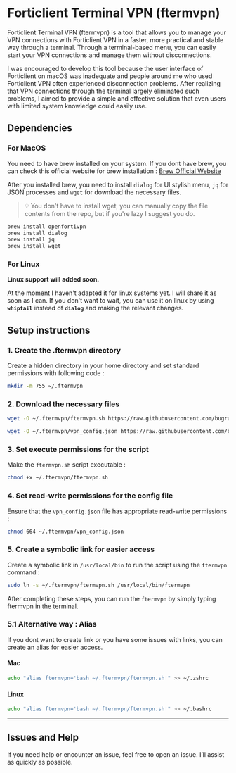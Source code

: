 # Forticlient Terminal VPN (ftermvpn)

Forticlient Terminal VPN (ftermvpn) is a tool that allows you to manage your VPN connections with Forticlient VPN in a faster, more practical and stable way through a terminal. Through a terminal-based menu, you can easily start your VPN connections and manage them without disconnections.

I was encouraged to develop this tool because the user interface of Forticlient on macOS was inadequate and people around me who used Forticlient VPN often experienced disconnection problems. After realizing that VPN connections through the terminal largely eliminated such problems, I aimed to provide a simple and effective solution that even users with limited system knowledge could easily use.

## Dependencies

### For MacOS

You need to have brew installed on your system. If you dont have brew, you can check this official website for brew installation : [Brew Official Website](https://brew.sh/)

After you installed brew, you need to install `dialog` for UI stylish menu, `jq` for JSON processes and `wget` for download the necessary files.

> :bulb:  You don't have to install wget, you can manually copy the file contents from the repo, but if you're lazy I suggest you do.

```bash
brew install openfortivpn
brew install dialog
brew install jq
brew install wget
```

### For Linux

**Linux support will added soon.**

At the moment I haven't adapted it for linux systems yet. I will share it as soon as I can. If you don't want to wait, you can use it on linux by using **`whiptail`** instead of **`dialog`** and making the relevant changes.

## Setup instructions

### 1. Create the .ftermvpn directory

Create a hidden directory in your home directory and set standard permissions with following code : 

```bash
mkdir -m 755 ~/.ftermvpn
```
### 2. Download the necessary files


```bash
wget -O ~/.ftermvpn/ftermvpn.sh https://raw.githubusercontent.com/bugra-gokcek/Forticlient-Terminal-VPN/refs/heads/main/ftermvpn_for_mac.sh

wget -O ~/.ftermvpn/vpn_config.json https://raw.githubusercontent.com/bugra-gokcek/Forticlient-Terminal-VPN/refs/heads/main/vpn_config.json
```

### 3. Set execute permissions for the script

Make the `ftermvpn.sh` script executable :

```bash
chmod +x ~/.ftermvpn/ftermvpn.sh
```


### 4. Set read-write permissions for the config file

Ensure that the `vpn_config.json` file has appropriate read-write permissions : 

```bash
chmod 664 ~/.ftermvpn/vpn_config.json
```

### 5. Create a symbolic link for easier access

Create a symbolic link in `/usr/local/bin` to run the script using the `ftermvpn` command :

```bash
sudo ln -s ~/.ftermvpn/ftermvpn.sh /usr/local/bin/ftermvpn
```

After completing these steps, you can run the `ftermvpn` by simply typing ftermvpn in the terminal.

### 5.1 Alternative way : Alias

If you dont want to create link or you have some issues with links, you can create an alias for easier access. 

#### Mac

```bash
echo "alias ftermvpn='bash ~/.ftermvpn/ftermvpn.sh'" >> ~/.zshrc
```

#### Linux

```bash
echo "alias ftermvpn='bash ~/.ftermvpn/ftermvpn.sh'" >> ~/.bashrc
```

---
## Issues and Help

If you need help or encounter an issue, feel free to open an issue. I’ll assist as quickly as possible.
